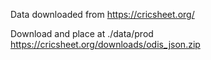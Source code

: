 Data downloaded from https://cricsheet.org/

Download and place at ./data/prod 
https://cricsheet.org/downloads/odis_json.zip
